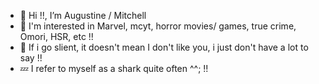 - 💉 Hi !!, I’m Augustine / Mitchell
- 🍊 I'm interested in Marvel, mcyt, horror movies/ games, true crime, Omori, HSR, etc !!
- 🎀 If i go slient, it doesn't mean I don't like you, i just don't have a lot to say !!
- 💤 I refer to myself as a shark quite often ^^; !!
  

<!---
OrangeisMitchie/OrangeisMitchie is a ✨ special ✨ repository because its `README.md` (this file) appears on your GitHub profile.
You can click the Preview link to take a look at your changes.
--->
